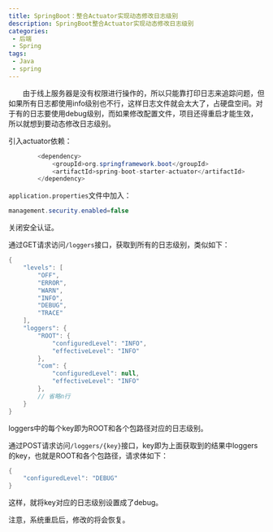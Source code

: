 ```yaml
---
title: SpringBoot：整合Actuator实现动态修改日志级别
description: SpringBoot整合Actuator实现动态修改日志级别
categories:
 - 后端
 - Spring
tags:
 - Java
 - spring
---
```



&emsp;&emsp;由于线上服务器是没有权限进行操作的，所以只能靠打印日志来追踪问题，但如果所有日志都使用info级别也不行，这样日志文件就会太大了，占硬盘空间。对于有的日志要使用debug级别，而如果修改配置文件，项目还得重启才能生效，所以就想到要动态修改日志级别。

引入actuator依赖：

```java
        <dependency>
            <groupId>org.springframework.boot</groupId>
            <artifactId>spring-boot-starter-actuator</artifactId>
        </dependency>
```

`application.properties`文件中加入：

```java
management.security.enabled=false
```

关闭安全认证。

通过GET请求访问`/loggers`接口，获取到所有的日志级别，类似如下：

```java
{
    "levels": [
        "OFF",
        "ERROR",
        "WARN",
        "INFO",
        "DEBUG",
        "TRACE"
    ],
    "loggers": {
        "ROOT": {
            "configuredLevel": "INFO",
            "effectiveLevel": "INFO"
        },
        "com": {
            "configuredLevel": null,
            "effectiveLevel": "INFO"
        },
        // 省略n行
    }
}
```

loggers中的每个key即为ROOT和各个包路径对应的日志级别。

通过POST请求访问`/loggers/{key}`接口，key即为上面获取到的结果中loggers的key，也就是ROOT和各个包路径，请求体如下：


```java
{
	"configuredLevel": "DEBUG"
}
```

这样，就将key对应的日志级别设置成了debug。

注意，系统重启后，修改的将会恢复。
